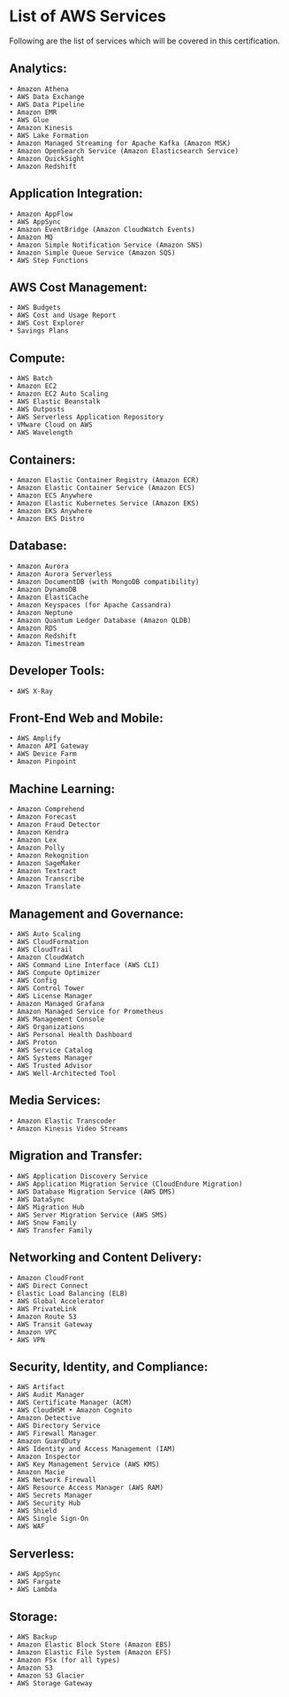# List of AWS Services
Following are the list of services which will be covered in this certification.


## Analytics:
    • Amazon Athena
    • AWS Data Exchange
    • AWS Data Pipeline
    • Amazon EMR
    • AWS Glue
    • Amazon Kinesis
    • AWS Lake Formation
    • Amazon Managed Streaming for Apache Kafka (Amazon MSK)
    • Amazon OpenSearch Service (Amazon Elasticsearch Service)
    • Amazon QuickSight
    • Amazon Redshift

## Application Integration:
    • Amazon AppFlow
    • AWS AppSync
    • Amazon EventBridge (Amazon CloudWatch Events)
    • Amazon MQ
    • Amazon Simple Notification Service (Amazon SNS)
    • Amazon Simple Queue Service (Amazon SQS)
    • AWS Step Functions

## AWS Cost Management:
    • AWS Budgets
    • AWS Cost and Usage Report
    • AWS Cost Explorer
    • Savings Plans

## Compute:
    • AWS Batch
    • Amazon EC2
    • Amazon EC2 Auto Scaling
    • AWS Elastic Beanstalk
    • AWS Outposts
    • AWS Serverless Application Repository
    • VMware Cloud on AWS
    • AWS Wavelength

## Containers:
    • Amazon Elastic Container Registry (Amazon ECR)
    • Amazon Elastic Container Service (Amazon ECS)
    • Amazon ECS Anywhere
    • Amazon Elastic Kubernetes Service (Amazon EKS)
    • Amazon EKS Anywhere
    • Amazon EKS Distro

## Database:
    • Amazon Aurora
    • Amazon Aurora Serverless
    • Amazon DocumentDB (with MongoDB compatibility)
    • Amazon DynamoDB
    • Amazon ElastiCache
    • Amazon Keyspaces (for Apache Cassandra)
    • Amazon Neptune
    • Amazon Quantum Ledger Database (Amazon QLDB)
    • Amazon RDS
    • Amazon Redshift
    • Amazon Timestream

## Developer Tools:
    • AWS X-Ray

## Front-End Web and Mobile:
    • AWS Amplify
    • Amazon API Gateway
    • AWS Device Farm
    • Amazon Pinpoint

## Machine Learning:
    • Amazon Comprehend
    • Amazon Forecast
    • Amazon Fraud Detector
    • Amazon Kendra
    • Amazon Lex
    • Amazon Polly
    • Amazon Rekognition
    • Amazon SageMaker
    • Amazon Textract
    • Amazon Transcribe
    • Amazon Translate

## Management and Governance:
    • AWS Auto Scaling
    • AWS CloudFormation
    • AWS CloudTrail
    • Amazon CloudWatch
    • AWS Command Line Interface (AWS CLI)
    • AWS Compute Optimizer
    • AWS Config
    • AWS Control Tower
    • AWS License Manager
    • Amazon Managed Grafana
    • Amazon Managed Service for Prometheus
    • AWS Management Console
    • AWS Organizations
    • AWS Personal Health Dashboard
    • AWS Proton
    • AWS Service Catalog
    • AWS Systems Manager
    • AWS Trusted Advisor
    • AWS Well-Architected Tool

## Media Services:
    • Amazon Elastic Transcoder
    • Amazon Kinesis Video Streams

## Migration and Transfer:
    • AWS Application Discovery Service
    • AWS Application Migration Service (CloudEndure Migration)
    • AWS Database Migration Service (AWS DMS)
    • AWS DataSync
    • AWS Migration Hub
    • AWS Server Migration Service (AWS SMS)
    • AWS Snow Family
    • AWS Transfer Family

## Networking and Content Delivery: 
    • Amazon CloudFront 
    • AWS Direct Connect 
    • Elastic Load Balancing (ELB) 
    • AWS Global Accelerator 
    • AWS PrivateLink 
    • Amazon Route 53 
    • AWS Transit Gateway 
    • Amazon VPC 
    • AWS VPN

## Security, Identity, and Compliance: 
    • AWS Artifact 
    • AWS Audit Manager 
    • AWS Certificate Manager (ACM) 
    • AWS CloudHSM • Amazon Cognito 
    • Amazon Detective 
    • AWS Directory Service 
    • AWS Firewall Manager 
    • Amazon GuardDuty 
    • AWS Identity and Access Management (IAM) 
    • Amazon Inspector 
    • AWS Key Management Service (AWS KMS) 
    • Amazon Macie 
    • AWS Network Firewall 
    • AWS Resource Access Manager (AWS RAM) 
    • AWS Secrets Manager 
    • AWS Security Hub 
    • AWS Shield 
    • AWS Single Sign-On 
    • AWS WAF

## Serverless: 
    • AWS AppSync 
    • AWS Fargate 
    • AWS Lambda

## Storage: 
    • AWS Backup 
    • Amazon Elastic Block Store (Amazon EBS)
    • Amazon Elastic File System (Amazon EFS)
    • Amazon FSx (for all types) 
    • Amazon S3 
    • Amazon S3 Glacier 
    • AWS Storage Gateway